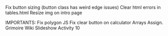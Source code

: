 Fix button sizing (button class has weird edge issues)
Clear html errors in tables.html
Resize img on intro page

IMPORTANTS:
Fix polygon JS
Fix clear button on calculator
Arrays Assign.
Grimoire Wiki
Slideshow
Activity 10